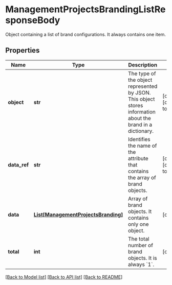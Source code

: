 # ManagementProjectsBrandingListResponseBody

Object containing a list of brand configurations. It always contains one item.

## Properties

Name | Type | Description | Notes
------------ | ------------- | ------------- | -------------
**object** | **str** | The type of the object represented by JSON. This object stores information about the brand in a dictionary. | [optional] [default to 'list']
**data_ref** | **str** | Identifies the name of the attribute that contains the array of brand objects. | [optional] [default to 'data']
**data** | [**List[ManagementProjectsBranding]**](ManagementProjectsBranding.md) | Array of brand objects. It contains only one object. | [optional] 
**total** | **int** | The total number of brand objects. It is always &#x60;1&#x60;. | [optional] 

[[Back to Model list]](../README.md#documentation-for-models) [[Back to API list]](../README.md#documentation-for-api-endpoints) [[Back to README]](../README.md)



